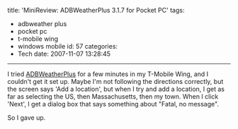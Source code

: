 title: 'MiniReview: ADBWeatherPlus 3.1.7 for Pocket PC'
tags:
  - adbweather plus
  - pocket pc
  - t-mobile wing
  - windows mobile
id: 57
categories:
  - Tech
date: 2007-11-07 13:28:45
---

I tried [ADBWeatherPlus](http://www.happyjackroad.net/pocketpc/weatherPlus/help/weatherhelp.htm) for a few minutes in my T-Mobile Wing, and I couldn't get it set up. Maybe I'm not following the directions correctly, but the screen says 'Add a location', but when I try and add a location, I get as far as selecting the US, then Massachusetts, then my town. When I click 'Next', I get a dialog box that says something about "Fatal, no message".

So I gave up.
